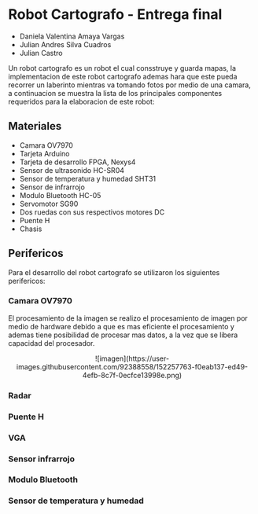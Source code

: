 # Robot Cartografo - Entrega final

- Daniela Valentina Amaya Vargas
- Julian Andres Silva Cuadros
- Julian Castro

Un robot cartografo es un robot el cual consstruye y guarda mapas, la implementacion de este robot cartografo ademas hara que este pueda recorrer un laberinto mientras va tomando fotos por medio de una camara, a continuacion se muestra la lista de los principales componentes requeridos para la elaboracion de este robot:

## Materiales
- Camara OV7970
- Tarjeta Arduino 
- Tarjeta de desarrollo FPGA, Nexys4
- Sensor de ultrasonido HC-SR04
- Sensor de temperatura y humedad SHT31
- Sensor de infrarrojo
- Modulo Bluetooth HC-05
- Servomotor SG90
- Dos ruedas con sus respectivos motores DC
- Puente H
- Chasis

## Perifericos
Para el desarrollo del robot cartografo se utilizaron los siguientes perifericos:

### Camara OV7970
El procesamiento de la imagen se realizo el procesamiento de imagen por medio de hardware debido a que es mas eficiente el procesamiento y ademas tiene posibilidad de procesar mas datos, a la vez que se libera capacidad del procesador.

<p align="center">
![imagen](https://user-images.githubusercontent.com/92388558/152257763-f0eab137-ed49-4efb-8c7f-0ecfce13998e.png)
</p>

### Radar

### Puente H

### VGA

### Sensor infrarrojo

### Modulo Bluetooth

### Sensor de temperatura y humedad



